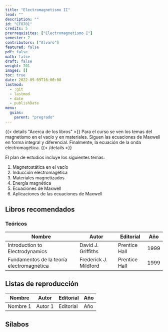 ```yaml
---
title: "Electromagnetismo II"
lead: ""
description: ""
id: "CFO701"
credits: 5
prerrequisites: ["Electromagnetismo I"]
semester: 7
contributors: ["Alvaro"]
featured: false
pdf: false
math: false
draft: false
weight: 701
images: []
toc: true
date: 2022-09-09T16:00:00
lastmod:
  - :git
  - lastmod
  - date
  - publishDate
menu:
  guias:
    parent: "pregrado"
---
```


{{< details "Acerca de los libros" >}}
Para el curso se ven los temas del magnetismo en el vacío y en materiales. Siguen las ecuaciones de Maxwell en forma integral y diferencial. Finalmente, la ecuación de la onda electromagética.
{{< /details >}}

El plan de estudios incluye los siguientes temas:

1. Magnetostática en el vacío
2. Inducción electromagética
3. Materiales magnetizados
4. Energía magnética
5. Ecuaciones de Maxwell
6. Aplicaciones de las ecuaciones de Maxwell

## Libros recomendados

### Teóricos

| Nombre   | Autor   | Editorial | Año |
|----------| --------|-----------|-----|
| Introduction to Electrodynamics | David J. Griffiths | Prentice Hall | 1999 |
| Fundamentos de la teoría electromagnética | Frederick J. Mildford | Prentice Hall | 1999 |

## Listas de reproducción

| Nombre   | Autor   | Editorial | Año |
|----------| --------|-----------|-----|
| Nombre 1 | Autor 1 | Editorial | Año |

## Sílabos
